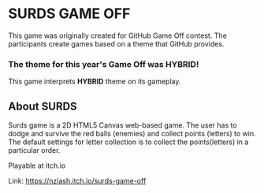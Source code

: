 # SURDS GAME OFF

This game was originally created for GitHub Game Off contest. The participants create games based on a theme that GitHub provides.

### The theme for this year's Game Off was HYBRID! 

This game interprets **HYBRID** theme on its gameplay.

## About SURDS

Surds game is a 2D HTML5 Canvas web-based game. The user has to dodge and survive the red balls (enemies) and collect points (letters) to win. The default settings for letter collection is to collect the points(letters) in a particular order.

Playable at itch.io

Link: https://nziash.itch.io/surds-game-off
